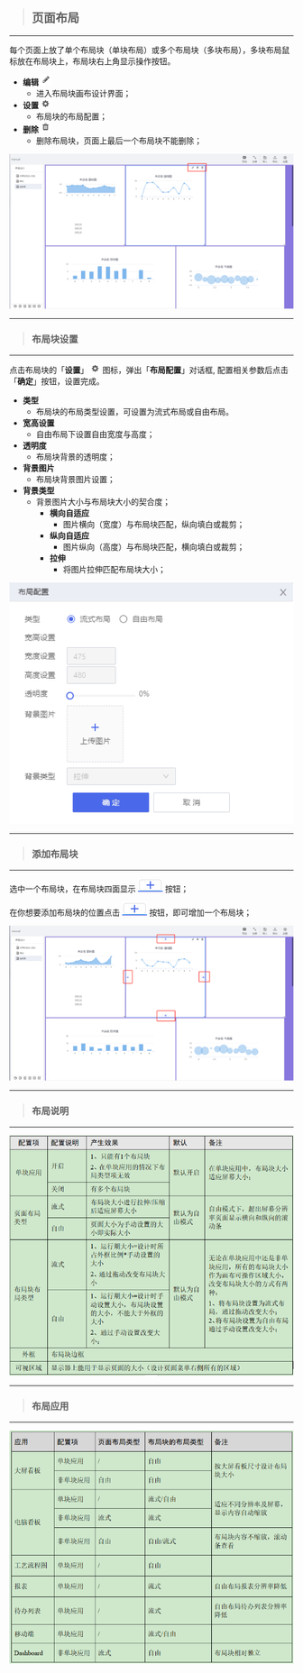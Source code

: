 > ## **页面布局**

---

每个页面上放了单个布局块（单块布局）或多个布局块（多块布局），多块布局鼠标放在布局块上，布局块右上角显示操作按钮。

- **编辑**  ![编辑](assets/img/PageDesign-pageConfig-button-edit.png "编辑")
  - 进入布局块画布设计界面；
- **设置**  ![设置](assets/img/PageDesign-pageConfig-button-minSet.png "设置")
  - 布局块的布局配置；
- **删除**  ![删除](assets/img/PageDesign-pageConfig-button-delete.png "删除")
  - 删除布局块，页面上最后一个布局块不能删除；

![页面布局](assets/img/PageDesign-pageLayout.png "页面布局")

---

> ### **布局块设置**

---

点击布局块的「**设置**」  ![设置](assets/img/PageDesign-pageConfig-button-minSet.png "设置")  图标，弹出「**布局配置**」对话框, 配置相关参数后点击「**确定**」按钮，设置完成。

- **类型**
  - 布局块的布局类型设置，可设置为流式布局或自由布局。
- **宽高设置**
  - 自由布局下设置自由宽度与高度；
- **透明度**
  - 布局块背景的透明度；
- **背景图片**
  - 布局块背景图片设置；
- **背景类型**
  - 背景图片大小与布局块大小的契合度；
    - **横向自适应**
      - 图片横向（宽度）与布局块匹配，纵向填白或裁剪；
    - **纵向自适应**
      - 图片纵向（高度）与布局块匹配，横向填白或裁剪；
    - **拉伸**
      - 将图片拉伸匹配布局块大小；

![布局块设置](assets/img/PageDesign-pageLayout-config.png "布局块设置")

---

> ### **添加布局块**

---

选中一个布局块，在布局块四面显示  ![新增](assets/img/PageDesign-pageConfig-button-add.png "新增")  按钮；

在你想要添加布局块的位置点击  ![新增](assets/img/PageDesign-pageConfig-button-add.png "新增")  按钮，即可增加一个布局块；

![添加布局块](assets/img/PageDesign-pageLayout-add.png "添加布局块")

---

> ### **布局说明**

---

![布局说明](assets/img/PageDesign-pageLayout-property.png "布局说明")

---

> ### **布局应用**

---

![布局应用](assets/img/PageDesign-pageLayout-use.png "布局应用")